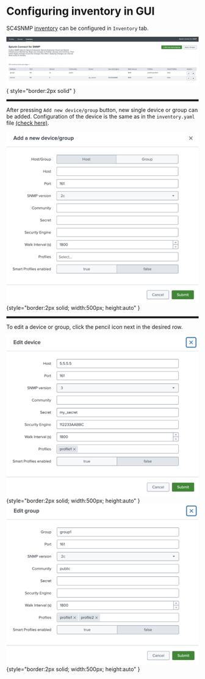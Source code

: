 # Configuring inventory in GUI

SC4SNMP [inventory](../configuration/poller-configuration.md#poller-configuration-file) can be configured in `Inventory` tab.

![Profiles tab](../images/ui_docs/inventory/inventory_tab.png){ style="border:2px solid" }

<hr style="border:2px solid">

After pressing `Add new device/group` button, new single device or group can be added.
Configuration of the device is the same as in the `inventory.yaml` file [(check here)](../configuration/poller-configuration.md#poller-configuration-file).


![New device/group](../images/ui_docs/inventory/add_device.png){style="border:2px solid; width:500px; height:auto" }

<hr style="border:2px solid">

To edit a device or group, click the pencil icon next in the desired row.


![Edit device](../images/ui_docs/inventory/edit_device.png){style="border:2px solid; width:500px; height:auto" }
![Edit group](../images/ui_docs/inventory/edit_group.png){style="border:2px solid; width:500px; height:auto" }